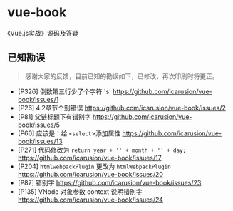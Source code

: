 # vue-book
《Vue.js实战》源码及答疑

## 已知勘误
> 感谢大家的反馈，目前已知的勘误如下，已修改，再次印刷时将更正。

- [P326] 倒数第三行少了个字符 's' https://github.com/icarusion/vue-book/issues/1
- [P26] 4.2章节个别错误 https://github.com/icarusion/vue-book/issues/2
- [P81] 父链标题下有错别字 https://github.com/icarusion/vue-book/issues/5
- [P60] 应该是：给 `<select`>添加属性 https://github.com/icarusion/vue-book/issues/13 
- [P271] 代码修改为 `return year + '' + month + '' + day;` https://github.com/icarusion/vue-book/issues/17
- [P204] `htmlwebpackPlugin` 更改为 `htmlWebpackPlugin` https://github.com/icarusion/vue-book/issues/20 
- [P87] 错别字 https://github.com/icarusion/vue-book/issues/23
- [P135] VNode 对象参数 context 说明错别字 https://github.com/icarusion/vue-book/issues/24
